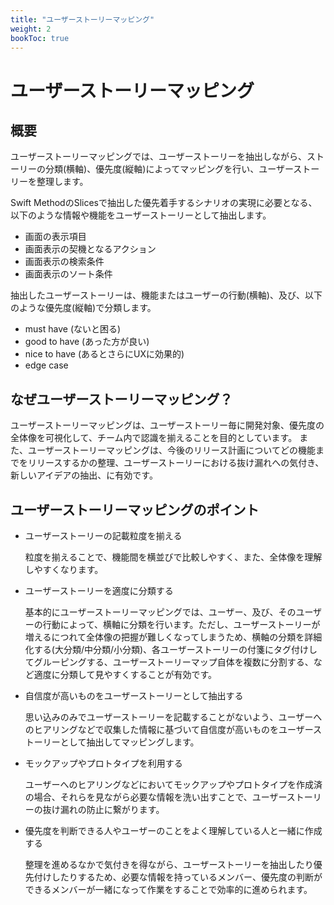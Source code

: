 ```yaml
---
title: "ユーザーストーリーマッピング"
weight: 2
bookToc: true
---
```


# ユーザーストーリーマッピング

## 概要
ユーザーストーリーマッピングでは、ユーザーストーリーを抽出しながら、ストーリーの分類(横軸)、優先度(縦軸)によってマッピングを行い、ユーザーストーリーを整理します。

Swift MethodのSlicesで抽出した優先着手するシナリオの実現に必要となる、以下のような情報や機能をユーザーストーリーとして抽出します。
- 画面の表示項目
- 画面表示の契機となるアクション
- 画面表示の検索条件
- 画面表示のソート条件

抽出したユーザーストーリーは、機能またはユーザーの行動(横軸)、及び、以下のような優先度(縦軸)で分類します。
- must have (ないと困る)
- good to have (あった方が良い)
- nice to have (あるとさらにUXに効果的)
- edge case

## なぜユーザーストーリーマッピング？
ユーザーストーリーマッピングは、ユーザーストーリー毎に開発対象、優先度の全体像を可視化して、チーム内で認識を揃えることを目的としています。
また、ユーザーストーリーマッピングは、今後のリリース計画についてどの機能までをリリースするかの整理、ユーザーストーリーにおける抜け漏れへの気付き、新しいアイデアの抽出、に有効です。

## ユーザーストーリーマッピングのポイント
- ユーザーストーリーの記載粒度を揃える

  粒度を揃えることで、機能間を横並びで比較しやすく、また、全体像を理解しやすくなります。

- ユーザーストーリーを適度に分類する

  基本的にユーザーストーリーマッピングでは、ユーザー、及び、そのユーザーの行動によって、横軸に分類を行います。ただし、ユーザーストーリーが増えるにつれて全体像の把握が難しくなってしまうため、横軸の分類を詳細化する(大分類/中分類/小分類)、各ユーザーストーリーの付箋にタグ付けしてグルーピングする、ユーザーストーリーマップ自体を複数に分割する、など適度に分類して見やすくすることが有効です。

- 自信度が高いものをユーザーストーリーとして抽出する

  思い込みのみでユーザーストーリーを記載することがないよう、ユーザーへのヒアリングなどで収集した情報に基づいて自信度が高いものをユーザーストーリーとして抽出してマッピングします。

- モックアップやプロトタイプを利用する

  ユーザーへのヒアリングなどにおいてモックアップやプロトタイプを作成済の場合、それらを見ながら必要な情報を洗い出すことで、ユーザーストーリーの抜け漏れの防止に繋がります。

- 優先度を判断できる人やユーザーのことをよく理解している人と一緒に作成する

  整理を進めるなかで気付きを得ながら、ユーザーストーリーを抽出したり優先付けしたりするため、必要な情報を持っているメンバー、優先度の判断ができるメンバーが一緒になって作業をすることで効率的に進められます。
